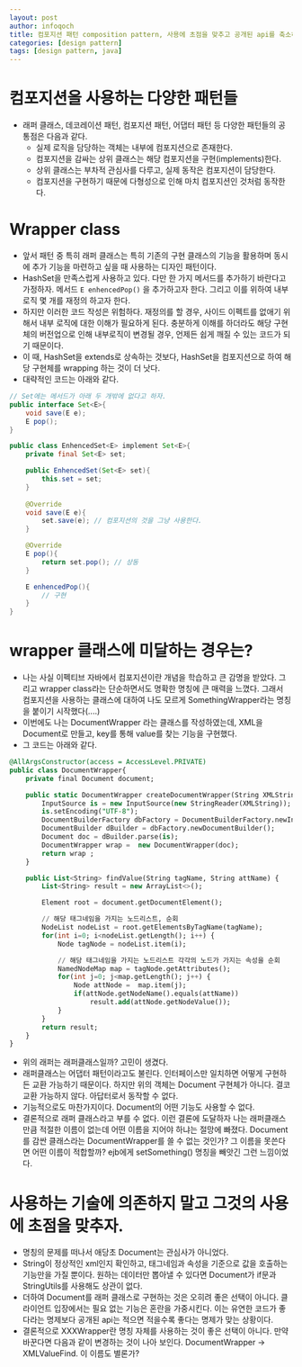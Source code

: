```yaml
---
layout: post
author: infoqoch
title: 컴포지션 패턴 composition pattern, 사용에 초점을 맞추고 공개된 api를 축소하자.
categories: [design pattern]
tags: [design pattern, java]
---
```


# 컴포지션을 사용하는 다양한 패턴들
- 래퍼 클래스, 데코레이션 패턴, 컴포지션 패턴, 어댑터 패턴 등 다양한 패턴들의 공통점은 다음과 같다.
	- 실제 로직을 담당하는 객체는 내부에 컴포지션으로 존재한다. 
    - 컴포지션을 감싸는 상위 클래스는 해당 컴포지션을 구현(implements)한다.
    - 상위 클래스는 부차적 관심사를 다루고, 실제 동작은 컴포지션이 담당한다. 
    - 컴포지션을 구현하기 때문에 다형성으로 인해 마치 컴포지션인 것처럼 동작한다. 

# Wrapper class
- 앞서 패턴 중 특히 래퍼 클래스는 특히 기존의 구현 클래스의 기능을 활용하며 동시에 추가 기능을 마련하고 싶을 때 사용하는 디자인 패턴이다. 
- HashSet을 만족스럽게 사용하고 있다. 다만 한 가지 메서드를 추가하기 바란다고 가정하자. 메서드 `E enhencedPop()` 을 추가하고자 한다. 그리고 이를 위하여 내부 로직 몇 개를 재정의 하고자 한다. 
- 하지만 이러한 코드 작성은 위험하다. 재정의를 할 경우, 사이드 이펙트를 없애기 위해서 내부 로직에 대한 이해가 필요하게 된다. 충분하게 이해를 하더라도 해당 구현체의 버전업으로 인해 내부로직이 변경될 경우, 언제든 쉽게 깨질 수 있는 코드가 되기 때문이다. 
- 이 때, HashSet을 extends로 상속하는 것보다, HashSet을 컴포지션으로 하여 해당 구현체를 wrapping 하는 것이 더 낫다. 
- 대략적인 코드는 아래와 같다. 

```java
// Set에는 메서드가 아래 두 개밖에 없다고 하자.
public interface Set<E>{ 
	void save(E e);
	E pop();
}

public class EnhencedSet<E> implement Set<E>{
	private final Set<E> set;

	public EnhencedSet(Set<E> set){
		this.set = set;
	}
	
	@Override
	void save(E e){
		set.save(e); // 컴포지션의 것을 그냥 사용한다. 
	}

	@Override
	E pop(){
		return set.pop(); // 상동
	}

	E enhencedPop(){
		// 구현
	}
}
```

# wrapper 클래스에 미달하는 경우는?
- 나는 사실 이펙티브 자바에서 컴포지션이란 개념을 학습하고 큰 감명을 받았다. 그리고 wrapper class라는 단순하면서도 명확한 명칭에 큰 매력을 느꼈다. 그래서 컴포지션을 사용하는 클래스에 대하여 나도 모르게 SomethingWrapper라는 명칭을 붙이기 시작했다(....)
- 이번에도 나는 DocumentWrapper 라는 클래스를 작성하였는데, XML을 Document로 만들고, key를 통해 value를 찾는 기능을 구현했다. 
- 그 코드는 아래와 같다.

```sql
@AllArgsConstructor(access = AccessLevel.PRIVATE)
public class DocumentWrapper{
	private final Document document;

	public static DocumentWrapper createDocumentWrapper(String XMLString) throws Exception {
		InputSource is = new InputSource(new StringReader(XMLString));
		is.setEncoding("UTF-8");
		DocumentBuilderFactory dbFactory = DocumentBuilderFactory.newInstance();
		DocumentBuilder dBuilder = dbFactory.newDocumentBuilder();
		Document doc = dBuilder.parse(is);
		DocumentWrapper wrap =  new DocumentWrapper(doc);
		return wrap ;
	}

	public List<String> findValue(String tagName, String attName) {
		List<String> result = new ArrayList<>();

		Element root = document.getDocumentElement();

		// 해당 태그네임을 가지는 노드리스트, 순회
		NodeList nodeList = root.getElementsByTagName(tagName);
		for(int i=0; i<nodeList.getLength(); i++) {
			Node tagNode = nodeList.item(i);

			// 해당 태그네임을 가지는 노드리스트 각각의 노드가 가지는 속성을 순회
			NamedNodeMap map = tagNode.getAttributes();
			for(int j=0; j<map.getLength(); j++) {
				Node attNode =  map.item(j);
				if(attNode.getNodeName().equals(attName))
					result.add(attNode.getNodeValue());
			}
		}
		return result;
	}
}
```

- 위의 래퍼는 래퍼클래스일까? 고민이 생겼다. 
- 래퍼클래스는 어댑터 패턴이라고도 불린다. 인터페이스만 일치하면 어떻게 구현하든 교환 가능하기 때문이다. 하지만 위의 객체는 Document 구현체가 아니다. 결코 교환 가능하지 않다. 아답터로서 동작할 수 없다.
- 기능적으로도 마찬가지이다. Document의 어떤 기능도 사용할 수 없다. 
- 결론적으로 래퍼 클래스라고 부를 수 없다. 이런 결론에 도달하자 나는 래퍼클래스만큼 적절한 이름이 없는데 어떤 이름을 지어야 하냐는 절망에 빠졌다. Document를 감싼 클래스라는 DocumentWrapper를 쓸 수 없는 것인가? 그 이름을 못쓴다면 어떤 이름이 적합할까? ejb에게 setSomething() 명칭을 빼앗긴 그런 느낌이었다.

# 사용하는 기술에 의존하지 말고 그것의 사용에 초점을 맞추자.
- 명칭의 문제를 떠나서 애당초 Document는 관심사가 아니었다.
- String이 정상적인 xml인지 확인하고, 태그네임과 속성을 기준으로 값을 호출하는 기능만을 가질 뿐이다. 원하는 데이터만 뽑아낼 수 있다면 Document가 if문과 StringUtils를 사용해도 상관이 없다.
- 더하여 Document를 래퍼 클래스로 구현하는 것은 오히려 좋은 선택이 아니다. 클라이언트 입장에서는 필요 없는 기능은 혼란을 가중시킨다. 이는 유연한 코드가 좋다라는 명제보다 공개된 api는 적으면 적을수록 좋다는 명제가 맞는 상황이다.
- 결론적으로 XXXWrapper란 명칭 자체를 사용하는 것이 좋은 선택이 아니다. 만약 바꾼다면 다음과 같이 변경하는 것이 나아 보인다. DocumentWrapper → XMLValueFind. 이 이름도 별론가?